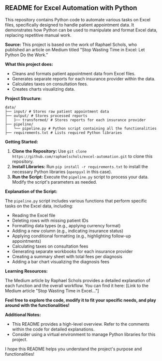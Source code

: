 ## README for Excel Automation with Python

This repository contains Python code to automate various tasks on Excel files, specifically designed to handle patient appointment data. It demonstrates how Python can be used to manipulate and format Excel data, replacing repetitive manual work.

**Source:** This project is based on the work of Raphael Schols, who published an article on Medium titled "Stop Wasting Time in Excel: Let Python Do the Work."

**What this project does:**

* Cleans and formats patient appointment data from Excel files.
* Generates separate reports for each insurance provider within the data.
* Calculates taxes on consultation fees.
* Creates charts visualizing data.

**Project Structure:**

```
data/
├── input/ # Stores raw patient appointment data
├── output/ # Stores processed reports
│   ├── transformed/ # Stores reports for each insurance provider
├── pipeline/
│   └── pipeline.py # Python script containing all the functionalities
├── requirements.txt # Lists required Python libraries
```

**Getting Started:**

1. **Clone the Repository:** Use `git clone https://github.com/raphaelschols/excel-automation.git` to clone this repository.
2. **Install Libraries:** Run `pip install -r requirements.txt` to install the necessary Python libraries (`openpyxl` in this case).
3. **Run the Script:** Execute the `pipeline.py` script to process your data. Modify the script's parameters as needed.

**Explanation of the Script:**

The `pipeline.py` script includes various functions that perform specific tasks on the Excel data, including:

* Reading the Excel file
* Deleting rows with missing patient IDs
* Formatting data types (e.g., applying currency format)
* Adding a new column (e.g., indicating insurance status)
* Applying conditional formatting (e.g., highlighting follow-up appointments)
* Calculating taxes on consultation fees
* Generating separate workbooks for each insurance provider
* Creating a summary sheet with total fees per diagnosis
* Adding a bar chart visualizing the diagnosis fees

**Learning Resources:**

The Medium article by Raphael Schols provides a detailed explanation of each function and the overall workflow. You can find it here: [Link to the Medium article "Stop Wasting Time in Excel..."]

**Feel free to explore the code, modify it to fit your specific needs, and play around with the functionalities!**

**Additional Notes:**

* This README provides a high-level overview. Refer to the comments within the code for detailed explanations.
* Consider using a virtual environment to manage Python libraries for this project.


I hope this README helps you understand the project's purpose and functionalities!

